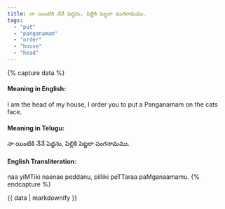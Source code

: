 ```yaml
---
title: నా యింటికి నేనే పెద్దను, పిల్లికి పెట్టరా పంగనామము.
tags:
  - "put"
  - "panganamam"
  - "order"
  - "house"
  - "head"
---
```


{% capture data %}
#### Meaning in English:
I am the head of my house, I order you to put a Panganamam on the cats face.

#### Meaning in Telugu:
నా యింటికి నేనే పెద్దను, పిల్లికి పెట్టరా పంగనామము.

#### English Transliteration:
naa yiMTiki naenae peddanu, pilliki peTTaraa paMganaamamu.
{% endcapture %}

{{ data | markdownify }}

